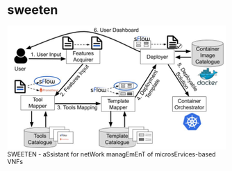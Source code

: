 # sweeten
![Alt text](./architecture.jpg?raw=true "SWEETEN Architecture")
SWEETEN - aSsistant for netWork managEmEnT of microsErvices-based VNFs
